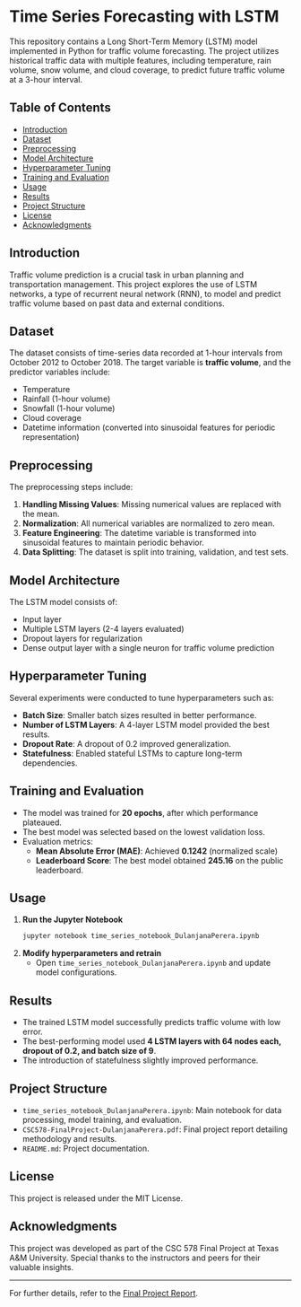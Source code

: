 # Time Series Forecasting with LSTM

This repository contains a Long Short-Term Memory (LSTM) model implemented in Python for traffic volume forecasting. The project utilizes historical traffic data with multiple features, including temperature, rain volume, snow volume, and cloud coverage, to predict future traffic volume at a 3-hour interval.

## Table of Contents

- [Introduction](#introduction)
- [Dataset](#dataset)
- [Preprocessing](#preprocessing)
- [Model Architecture](#model-architecture)
- [Hyperparameter Tuning](#hyperparameter-tuning)
- [Training and Evaluation](#training-and-evaluation)
- [Usage](#usage)
- [Results](#results)
- [Project Structure](#project-structure)
- [License](#license)
- [Acknowledgments](#acknowledgments)

## Introduction

Traffic volume prediction is a crucial task in urban planning and transportation management. This project explores the use of LSTM networks, a type of recurrent neural network (RNN), to model and predict traffic volume based on past data and external conditions.

## Dataset

The dataset consists of time-series data recorded at 1-hour intervals from October 2012 to October 2018. The target variable is **traffic volume**, and the predictor variables include:

- Temperature
- Rainfall (1-hour volume)
- Snowfall (1-hour volume)
- Cloud coverage
- Datetime information (converted into sinusoidal features for periodic representation)

## Preprocessing

The preprocessing steps include:

1. **Handling Missing Values**: Missing numerical values are replaced with the mean.
2. **Normalization**: All numerical variables are normalized to zero mean.
3. **Feature Engineering**: The datetime variable is transformed into sinusoidal features to maintain periodic behavior.
4. **Data Splitting**: The dataset is split into training, validation, and test sets.

## Model Architecture

The LSTM model consists of:

- Input layer
- Multiple LSTM layers (2-4 layers evaluated)
- Dropout layers for regularization
- Dense output layer with a single neuron for traffic volume prediction

## Hyperparameter Tuning

Several experiments were conducted to tune hyperparameters such as:

- **Batch Size**: Smaller batch sizes resulted in better performance.
- **Number of LSTM Layers**: A 4-layer LSTM model provided the best results.
- **Dropout Rate**: A dropout of 0.2 improved generalization.
- **Statefulness**: Enabled stateful LSTMs to capture long-term dependencies.

## Training and Evaluation

- The model was trained for **20 epochs**, after which performance plateaued.
- The best model was selected based on the lowest validation loss.
- Evaluation metrics:
  - **Mean Absolute Error (MAE)**: Achieved **0.1242** (normalized scale)
  - **Leaderboard Score**: The best model obtained **245.16** on the public leaderboard.

## Usage

1. **Run the Jupyter Notebook**
   ```bash
   jupyter notebook time_series_notebook_DulanjanaPerera.ipynb
   ```
2. **Modify hyperparameters and retrain**
   - Open `time_series_notebook_DulanjanaPerera.ipynb` and update model configurations.

## Results

- The trained LSTM model successfully predicts traffic volume with low error.
- The best-performing model used **4 LSTM layers with 64 nodes each, dropout of 0.2, and batch size of 9**.
- The introduction of statefulness slightly improved performance.

## Project Structure

- `time_series_notebook_DulanjanaPerera.ipynb`: Main notebook for data processing, model training, and evaluation.
- `CSC578-FinalProject-DulanjanaPerera.pdf`: Final project report detailing methodology and results.
- `README.md`: Project documentation.

## License

This project is released under the MIT License.

## Acknowledgments

This project was developed as part of the CSC 578 Final Project at Texas A&M University. Special thanks to the instructors and peers for their valuable insights.

---

For further details, refer to the [Final Project Report](CSC578-FinalProject-DulanjanaPerera.pdf).

